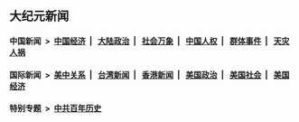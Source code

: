 ## 大纪元新闻

#### 中国新闻 &nbsp;>&nbsp; [中国经济](indexes/ncid283/README.md?10050845) &nbsp;| &nbsp; [大陆政治](indexes/ncid277/README.md?10050845) &nbsp;| &nbsp; [社会万象](indexes/ncid282/README.md?10050845) &nbsp;| &nbsp; [中国人权](indexes/ncid278/README.md?10050845) &nbsp;| &nbsp; [群体事件](indexes/ncid279/README.md?10050845) &nbsp;| &nbsp; [天灾人祸](indexes/ncid280/README.md?10050845)

#### 国际新闻 &nbsp;>&nbsp; [美中关系](indexes/nf1412576/README.md?10050845) &nbsp;| &nbsp; [台湾新闻](indexes/ncid1349361/README.md?10050845) &nbsp;| &nbsp; [香港新闻](indexes/ncid1349362/README.md?10050845) &nbsp;| &nbsp; [美国政治](indexes/ncid1078159/README.md?10050845) &nbsp;| &nbsp; [美国社会](indexes/ncid1078160/README.md?10050845) &nbsp;| &nbsp; [美国经济](indexes/ncid1078158/README.md?10050845)

#### 特别专题 &nbsp;>&nbsp; [中共百年历史](https://github.com/easy2view/epoch-special/blob/master/README.md?10050845)  
